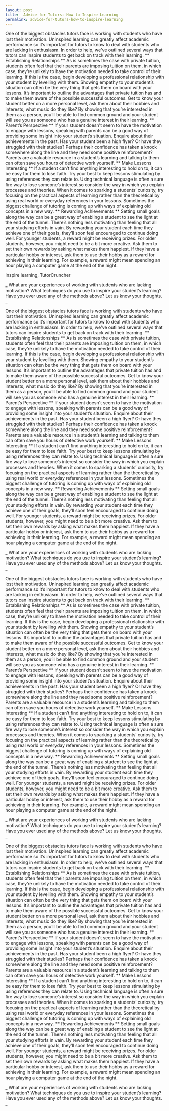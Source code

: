 ```yaml
---
layout: post
title:  Advice for Tutors: How to Inspire Learning
permalink: advice-for-tutors-how-to-inspire-learning
---
```

One of the biggest obstacles tutors face is working with students who have
lost their motivation. Uninspired learning can greatly affect academic
performance so it’s important for tutors to know to deal with students who are
lacking in enthusiasm. In order to help, we've outlined several ways that
tutors can inspire students to get back on track with their learning. **
Establishing Relationships ** As is sometimes the case with private tuition,
students often feel that their parents are imposing tuition on them, in which
case, they’re unlikely to have the motivation needed to take control of their
learning. If this is the case, begin developing a professional relationship
with your student by levelling with them. Showing empathy to your student’s
situation can often be the very thing that gets them on board with your
lessons. It’s important to outline the advantages that private tuition has and
to make them aware of the possible successful outcomes. Get to know your
student better on a more personal level, ask them about their hobbies and
interests, what music do they like? By showing that you’re interested in them
as a person, you’ll be able to find common ground and your student will see
you as someone who has a genuine interest in their learning. ** Parent’s
Perspective ** If your student doesn't seem to have the motivation to engage
with lessons, speaking with parents can be a good way of providing some
insight into your student’s situation. Enquire about their achievements in the
past. Has your student been a high flyer? Or have they struggled with their
studies? Perhaps their confidence has taken a knock somewhere along the line
and they need some positive reinforcement? Parents are a valuable resource in
a student’s learning and talking to them can often save you hours of detective
work yourself. ** Make Lessons Interesting ** If a student can’t find anything
interesting to hold on to, it can be easy for them to lose faith. Try your
best to keep lessons stimulating by using references they can relate to. Using
technical language is often a sure fire way to lose someone’s interest so
consider the way in which you explain processes and theories. When it comes to
sparking a students’ curiosity, try focusing on the practical aspects of
learning rather than the theoretical by using real world or everyday
references in your lessons. Sometimes the biggest challenge of tutoring is
coming up with ways of explaining old concepts in a new way. ** Rewarding
Achievements ** Setting small goals along the way can be a great way of
enabling a student to see the light at the end of the tunnel. There’s nothing
less motivating than feeling that all your studying efforts in vain. By
rewarding your student each time they achieve one of their goals, they’ll soon
feel encouraged to continue doing well. For younger students, a reward might
be receiving prizes. For older students, however, you might need to be a bit
more creative. Ask them to set their own rewards by asking what makes them
happiest. If they have a particular hobby or interest, ask them to use their
hobby as a reward for achieving in their learning. For example, a reward might
mean spending an hour playing a computer game at the end of the night.

Inspire learning,  TutorCruncher

_ What are your experiences of working with students who are lacking
motivation? What techniques do you use to inspire your student’s learning?
Have you ever used any of the methods above? Let us know your thoughts. _

One of the biggest obstacles tutors face is working with students who have
lost their motivation. Uninspired learning can greatly affect academic
performance so it’s important for tutors to know to deal with students who are
lacking in enthusiasm. In order to help, we've outlined several ways that
tutors can inspire students to get back on track with their learning. **
Establishing Relationships ** As is sometimes the case with private tuition,
students often feel that their parents are imposing tuition on them, in which
case, they’re unlikely to have the motivation needed to take control of their
learning. If this is the case, begin developing a professional relationship
with your student by levelling with them. Showing empathy to your student’s
situation can often be the very thing that gets them on board with your
lessons. It’s important to outline the advantages that private tuition has and
to make them aware of the possible successful outcomes. Get to know your
student better on a more personal level, ask them about their hobbies and
interests, what music do they like? By showing that you’re interested in them
as a person, you’ll be able to find common ground and your student will see
you as someone who has a genuine interest in their learning. ** Parent’s
Perspective ** If your student doesn't seem to have the motivation to engage
with lessons, speaking with parents can be a good way of providing some
insight into your student’s situation. Enquire about their achievements in the
past. Has your student been a high flyer? Or have they struggled with their
studies? Perhaps their confidence has taken a knock somewhere along the line
and they need some positive reinforcement? Parents are a valuable resource in
a student’s learning and talking to them can often save you hours of detective
work yourself. ** Make Lessons Interesting ** If a student can’t find anything
interesting to hold on to, it can be easy for them to lose faith. Try your
best to keep lessons stimulating by using references they can relate to. Using
technical language is often a sure fire way to lose someone’s interest so
consider the way in which you explain processes and theories. When it comes to
sparking a students’ curiosity, try focusing on the practical aspects of
learning rather than the theoretical by using real world or everyday
references in your lessons. Sometimes the biggest challenge of tutoring is
coming up with ways of explaining old concepts in a new way. ** Rewarding
Achievements ** Setting small goals along the way can be a great way of
enabling a student to see the light at the end of the tunnel. There’s nothing
less motivating than feeling that all your studying efforts in vain. By
rewarding your student each time they achieve one of their goals, they’ll soon
feel encouraged to continue doing well. For younger students, a reward might
be receiving prizes. For older students, however, you might need to be a bit
more creative. Ask them to set their own rewards by asking what makes them
happiest. If they have a particular hobby or interest, ask them to use their
hobby as a reward for achieving in their learning. For example, a reward might
mean spending an hour playing a computer game at the end of the night.

_ What are your experiences of working with students who are lacking
motivation? What techniques do you use to inspire your student’s learning?
Have you ever used any of the methods above? Let us know your thoughts. _

One of the biggest obstacles tutors face is working with students who have
lost their motivation. Uninspired learning can greatly affect academic
performance so it’s important for tutors to know to deal with students who are
lacking in enthusiasm. In order to help, we've outlined several ways that
tutors can inspire students to get back on track with their learning. **
Establishing Relationships ** As is sometimes the case with private tuition,
students often feel that their parents are imposing tuition on them, in which
case, they’re unlikely to have the motivation needed to take control of their
learning. If this is the case, begin developing a professional relationship
with your student by levelling with them. Showing empathy to your student’s
situation can often be the very thing that gets them on board with your
lessons. It’s important to outline the advantages that private tuition has and
to make them aware of the possible successful outcomes. Get to know your
student better on a more personal level, ask them about their hobbies and
interests, what music do they like? By showing that you’re interested in them
as a person, you’ll be able to find common ground and your student will see
you as someone who has a genuine interest in their learning. ** Parent’s
Perspective ** If your student doesn't seem to have the motivation to engage
with lessons, speaking with parents can be a good way of providing some
insight into your student’s situation. Enquire about their achievements in the
past. Has your student been a high flyer? Or have they struggled with their
studies? Perhaps their confidence has taken a knock somewhere along the line
and they need some positive reinforcement? Parents are a valuable resource in
a student’s learning and talking to them can often save you hours of detective
work yourself. ** Make Lessons Interesting ** If a student can’t find anything
interesting to hold on to, it can be easy for them to lose faith. Try your
best to keep lessons stimulating by using references they can relate to. Using
technical language is often a sure fire way to lose someone’s interest so
consider the way in which you explain processes and theories. When it comes to
sparking a students’ curiosity, try focusing on the practical aspects of
learning rather than the theoretical by using real world or everyday
references in your lessons. Sometimes the biggest challenge of tutoring is
coming up with ways of explaining old concepts in a new way. ** Rewarding
Achievements ** Setting small goals along the way can be a great way of
enabling a student to see the light at the end of the tunnel. There’s nothing
less motivating than feeling that all your studying efforts in vain. By
rewarding your student each time they achieve one of their goals, they’ll soon
feel encouraged to continue doing well. For younger students, a reward might
be receiving prizes. For older students, however, you might need to be a bit
more creative. Ask them to set their own rewards by asking what makes them
happiest. If they have a particular hobby or interest, ask them to use their
hobby as a reward for achieving in their learning. For example, a reward might
mean spending an hour playing a computer game at the end of the night.

_ What are your experiences of working with students who are lacking
motivation? What techniques do you use to inspire your student’s learning?
Have you ever used any of the methods above? Let us know your thoughts. _

One of the biggest obstacles tutors face is working with students who have
lost their motivation. Uninspired learning can greatly affect academic
performance so it’s important for tutors to know to deal with students who are
lacking in enthusiasm. In order to help, we've outlined several ways that
tutors can inspire students to get back on track with their learning. **
Establishing Relationships ** As is sometimes the case with private tuition,
students often feel that their parents are imposing tuition on them, in which
case, they’re unlikely to have the motivation needed to take control of their
learning. If this is the case, begin developing a professional relationship
with your student by levelling with them. Showing empathy to your student’s
situation can often be the very thing that gets them on board with your
lessons. It’s important to outline the advantages that private tuition has and
to make them aware of the possible successful outcomes. Get to know your
student better on a more personal level, ask them about their hobbies and
interests, what music do they like? By showing that you’re interested in them
as a person, you’ll be able to find common ground and your student will see
you as someone who has a genuine interest in their learning. ** Parent’s
Perspective ** If your student doesn't seem to have the motivation to engage
with lessons, speaking with parents can be a good way of providing some
insight into your student’s situation. Enquire about their achievements in the
past. Has your student been a high flyer? Or have they struggled with their
studies? Perhaps their confidence has taken a knock somewhere along the line
and they need some positive reinforcement? Parents are a valuable resource in
a student’s learning and talking to them can often save you hours of detective
work yourself. ** Make Lessons Interesting ** If a student can’t find anything
interesting to hold on to, it can be easy for them to lose faith. Try your
best to keep lessons stimulating by using references they can relate to. Using
technical language is often a sure fire way to lose someone’s interest so
consider the way in which you explain processes and theories. When it comes to
sparking a students’ curiosity, try focusing on the practical aspects of
learning rather than the theoretical by using real world or everyday
references in your lessons. Sometimes the biggest challenge of tutoring is
coming up with ways of explaining old concepts in a new way. ** Rewarding
Achievements ** Setting small goals along the way can be a great way of
enabling a student to see the light at the end of the tunnel. There’s nothing
less motivating than feeling that all your studying efforts in vain. By
rewarding your student each time they achieve one of their goals, they’ll soon
feel encouraged to continue doing well. For younger students, a reward might
be receiving prizes. For older students, however, you might need to be a bit
more creative. Ask them to set their own rewards by asking what makes them
happiest. If they have a particular hobby or interest, ask them to use their
hobby as a reward for achieving in their learning. For example, a reward might
mean spending an hour playing a computer game at the end of the night.

_ What are your experiences of working with students who are lacking
motivation? What techniques do you use to inspire your student’s learning?
Have you ever used any of the methods above? Let us know your thoughts. _
